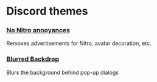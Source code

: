 # Discord themes

### [No Nitro annoyances](https://raw.githubusercontent.com/sophuric/discord-themes/main/no-nitro-annoyances.css)

Removes advertisements for Nitro, avatar decoration, etc.

### [Blurred Backdrop](https://raw.githubusercontent.com/sophuric/discord-themes/main/blurred-backdrop.css)

Blurs the background behind pop-up dialogs

